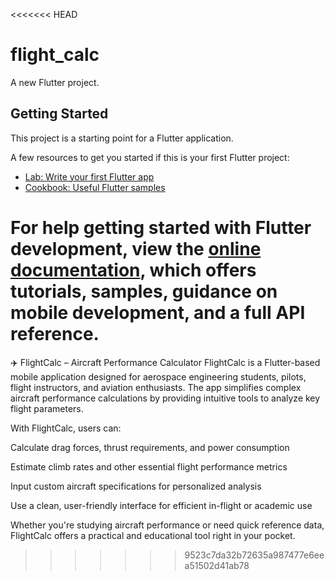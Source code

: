 <<<<<<< HEAD
# flight_calc

A new Flutter project.

## Getting Started

This project is a starting point for a Flutter application.

A few resources to get you started if this is your first Flutter project:

- [Lab: Write your first Flutter app](https://docs.flutter.dev/get-started/codelab)
- [Cookbook: Useful Flutter samples](https://docs.flutter.dev/cookbook)

For help getting started with Flutter development, view the
[online documentation](https://docs.flutter.dev/), which offers tutorials,
samples, guidance on mobile development, and a full API reference.
=======
✈️ FlightCalc – Aircraft Performance Calculator
FlightCalc is a Flutter-based mobile application designed for aerospace engineering students, pilots, flight instructors, and aviation enthusiasts. The app simplifies complex aircraft performance calculations by providing intuitive tools to analyze key flight parameters.

With FlightCalc, users can:

Calculate drag forces, thrust requirements, and power consumption

Estimate climb rates and other essential flight performance metrics

Input custom aircraft specifications for personalized analysis

Use a clean, user-friendly interface for efficient in-flight or academic use

Whether you're studying aircraft performance or need quick reference data, FlightCalc offers a practical and educational tool right in your pocket.
>>>>>>> 9523c7da32b72635a987477e6eea51502d41ab78
